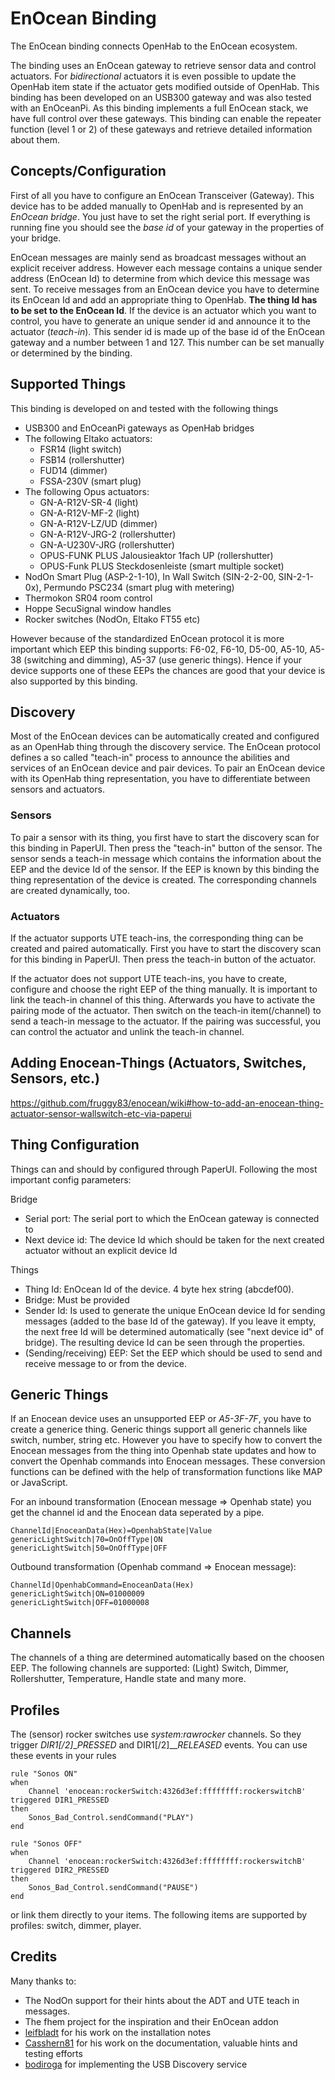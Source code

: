 # EnOcean Binding

The EnOcean binding connects OpenHab to the EnOcean ecosystem.

The binding uses an EnOcean gateway to retrieve sensor data and control actuators. For _bidirectional_ actuators it is even possible to update the OpenHab item state if the actuator gets modified outside of OpenHab.
This binding has been developed on an USB300 gateway and was also tested with an EnOceanPi. As this binding implements a full EnOcean stack, we have full control over these gateways. This binding can enable the repeater function (level 1 or 2) of these gateways and retrieve detailed information about them.   

## Concepts/Configuration

First of all you have to configure an EnOcean Transceiver (Gateway). This device has to be added manually to OpenHab and is represented by an _EnOcean bridge_. You just have to set the right serial port. If everything is running fine you should see the _base id_ of your gateway in the properties of your bridge.

EnOcean messages are mainly send as broadcast messages without an explicit receiver address. However each message contains a unique sender address (EnOcean Id) to determine from which device this message was sent. To receive messages from an EnOcean device you have to determine its EnOcean Id and add an appropriate thing to OpenHab. **The thing Id has to be set to the EnOcean Id**. If the device is an actuator which you want to control, you have to generate an unique sender id and announce it to the actuator (_teach-in_). This sender id is made up of the base id of the EnOcean gateway and a number between 1 and 127. This number can be set manually or determined by the binding.

## Supported Things

This binding is developed on and tested with the following things

 * USB300 and EnOceanPi gateways as OpenHab bridges
 * The following Eltako actuators:
    * FSR14 (light switch)
    * FSB14 (rollershutter)
    * FUD14 (dimmer)
    * FSSA-230V (smart plug)
 * The following Opus actuators:
    * GN-A-R12V-SR-4 (light)
    * GN-A-R12V-MF-2 (light)
    * GN-A-R12V-LZ/UD (dimmer)
    * GN-A-R12V-JRG-2 (rollershutter)
    * GN-A-U230V-JRG (rollershutter)
    * OPUS-FUNK PLUS Jalousieaktor 1fach UP (rollershutter)
    * OPUS-Funk PLUS Steckdosenleiste (smart multiple socket)
 * NodOn Smart Plug (ASP-2-1-10), In Wall Switch (SIN-2-2-00, SIN-2-1-0x), Permundo PSC234 (smart plug with metering)
 * Thermokon SR04 room control
 * Hoppe SecuSignal window handles
 * Rocker switches (NodOn, Eltako FT55 etc)

However because of the standardized EnOcean protocol it is more important which EEP this binding supports: F6-02, F6-10, D5-00, A5-10, A5-38 (switching and dimming), A5-37 (use generic things). Hence if your device supports one of these EEPs the chances are good that your device is also supported by this binding.

## Discovery

Most of the EnOcean devices can be automatically created and configured as an OpenHab thing through the discovery service. The EnOcean protocol defines a so called "teach-in" process to announce the abilities and services of an EnOcean device and pair devices. To pair an EnOcean device with its OpenHab thing representation, you have to differentiate between sensors and actuators.

### Sensors

To pair a sensor with its thing, you first have to start the discovery scan for this binding in PaperUI. Then press the "teach-in" button of the sensor. The sensor sends a teach-in message which contains the information about the EEP and the device Id of the sensor. If the EEP is known by this binding the thing representation of the device is created. The corresponding channels are created dynamically, too. 

### Actuators
 
If the actuator supports UTE teach-ins, the corresponding thing can be created and paired automatically. First you have to start the discovery scan for this binding in PaperUI. Then press the teach-in button of the actuator. 

If the actuator does not support UTE teach-ins, you have to create, configure and choose the right EEP of the thing manually. It is important to link the teach-in channel of this thing. Afterwards you have to activate the pairing mode of the actuator. Then switch on the teach-in item(/channel) to send a teach-in message to the actuator. If the pairing was successful, you can control the actuator and unlink the teach-in channel.


## Adding Enocean-Things (Actuators, Switches, Sensors, etc.)

https://github.com/fruggy83/enocean/wiki#how-to-add-an-enocean-thing-actuator-sensor-wallswitch-etc-via-paperui

## Thing Configuration

Things can and should by configured through PaperUI. Following the most important config parameters:

Bridge

 * Serial port: The serial port to which the EnOcean gateway is connected to
 * Next device id: The device Id which should be taken for the next created actuator without an explicit device Id
 
Things

 * Thing Id: EnOcean Id of the device. 4 byte hex string (abcdef00).
 * Bridge: Must be provided
 * Sender Id: Is used to generate the unique EnOcean device Id for sending messages (added to the base Id of the gateway). If you leave it empty, the next free Id will be determined automatically (see "next device id" of bridge). The resulting device Id can be seen through the properties.
 * (Sending/receiving) EEP: Set the EEP which should be used to send and receive message to or from the device.
 
## Generic Things

  If an Enocean device uses an unsupported EEP or _A5-3F-7F_, you have to create a generice thing. Generic things support all generic channels like switch, number, string etc. However you have to specify how to convert the Enocean messages from the thing into Openhab state updates and how to convert the Openhab commands into Enocean messages. These conversion functions can be defined with the help of transformation functions like MAP or JavaScript.

For an inbound transformation (Enocean message => Openhab state) you get the channel id and the Enocean data seperated by a pipe.

```
ChannelId|EnoceanData(Hex)=OpenhabState|Value
genericLightSwitch|70=OnOffType|ON
genericLightSwitch|50=OnOffType|OFF
```

Outbound transformation (Openhab command => Enocean message):

```
ChannelId|OpenhabCommand=EnoceanData(Hex)
genericLightSwitch|ON=01000009
genericLightSwitch|OFF=01000008
```

## Channels

The channels of a thing are determined automatically based on the choosen EEP. The following channels are supported: (Light) Switch, Dimmer, Rollershutter, Temperature, Handle state and many more.

## Profiles

The (sensor) rocker switches use _system:rawrocker_ channels. So they trigger _DIR1[/2]_\__PRESSED_ and DIR1[/2]_\__RELEASED_ events. You can use these events in your rules

```
rule "Sonos ON"
when
    Channel 'enocean:rockerSwitch:4326d3ef:ffffffff:rockerswitchB' triggered DIR1_PRESSED
then
    Sonos_Bad_Control.sendCommand("PLAY")
end

rule "Sonos OFF"
when
    Channel 'enocean:rockerSwitch:4326d3ef:ffffffff:rockerswitchB' triggered DIR2_PRESSED
then
    Sonos_Bad_Control.sendCommand("PAUSE")
end
```

or link them directly to your items. The following items are supported by profiles: switch, dimmer, player.

## Credits

Many thanks to:

 * The NodOn support for their hints about the ADT and UTE teach in messages.
 * The fhem project for the inspiration and their EnOcean addon
 * [leifbladt](https://github.com/leifbladt) for his work on the installation notes
 * [Casshern81](https://github.com/Casshern81) for his work on the documentation, valuable hints and testing efforts
 * [bodiroga](https://github.com/bodiroga) for implementing the USB Discovery service
